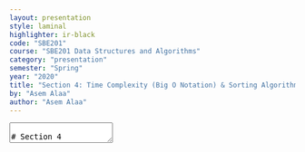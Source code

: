 ```yaml
---
layout: presentation
style: laminal
highlighter: ir-black
code: "SBE201"
course: "SBE201 Data Structures and Algorithms"
category: "presentation"
semester: "Spring"
year: "2020"
title: "Section 4: Time Complexity (Big O Notation) & Sorting Algorithms (1)"
by: "Asem Alaa"
author: "Asem Alaa"
---
```


<textarea id="source" markdown="1">

# Section 4

## Time Complexity & Sorting Algorithms (1)

##### Presentation by *{{ page.author }}*

{% include presentation-margins.html %}

---
## Big O Notation for Algorithm Analysis

--
### What is an Algorithm

--
> According to Donald Knuth, the word *algorithm* is derived from the name “al-Khowârizmı̂,” a ninth-century Persian mathematician.

--
### In programming, 

* *algorithm* is a function with some logic. 
* Very general term. 
* The `meanArray` function is an *algorithm 
* Similary, `varianceArray`, `minArray`, `maxArray`, `factorial`, and `power`.


We are .red[concerned] about the function running time **w.r.t input size `n`**.


---
### Estimating the running time $T(n)$

* $T(n)$ is the running time function.
* $n$ is size of the data structure.
* printing array of size 10 takes less time than array of size 1000 ($T(10) < T(1000)$)

#### Example

```c++
void printArray( double *array, int size ) // n = size
{
    for( int i = 0; i < size; ++i ) 
    {
        std::cout << array[i]; // T1(n) = axn
        std::cout << " "; // T2(n) = bxn
    }
    std::cout << "\n"; // T3(n) = c
}
```

$T(n) = T_1 + T_2 + T_3 = an + bn + c= c + (a+b)n $ (:thinking: linear)

---
### Estimating the running time $T(n)$

* $n$ is size of the data structure.

#### Example

Alternatively, factor out $n$

```c++
void printArray( double *array, int size ) // n = size
{
    for( int i = 0; i < size; ++i ) // T1(n) = n * ( T2 + T3 )
    {
        std::cout << array[i]; // T2(n) = a
        std::cout << " "; // T3(n) = b
    }
    std::cout << "\n"; // T4(n) = c
}
```
$  T(n) = c + n ( T_3 + T_4 ) = c + (a+b)n $ (:thinking: linear)

---
### Estimating the running time $T(n)$

* $n$ is size of the data structure.

#### Example

slight modification..

```c++
void printArray( double *array, int size ) // n = size
{
    for( int i = 0; i < size; ++i ) // T1(n) = n * ( T2 )
    {
        std::cout << array[i] << " "; // T2(n) = d
    }
    std::cout << "\n"; // T4(n) = e
}
```

$T(n) = T1 + T4 = e + n ( T4 ) = e + dn$

* Conclusion: $T(n)$ is not reliable estimate!
* But $T(n)$ is still linear!

---
### Estimating the running time $T(n)$

```c++
#include <iostream>
void printArray( double *array, int size ) {
    for( int i = 0; i < size; ++i ) 
        std::cout << array[i] << " ";
}
int main() {
    double a[] = {1.2, 1.3, -1.0, 0.4};
    printArray(a, 4);
}
```

Estimating the running time of an algorithm by $T(n)$ is unrealistic **because the running time will vary**:

1. from platform to another (e.g Core i3 vs Core i9).
2. from compiler to another (e.g GCC vs Clang vs MSVC).

Even if used the same compiler and platform, it may change from time to time (e.g summer vs. winter)


---
### ~~Estimating the running time $T(n)$~~ 
### The asymptotic running time (big O notation)

For either

* $T_a(n) = (a+b)n + c$
* $T_b(n) = 2n + 1$
* $T_c(n) = dn + e$
* $T_d(n) = 6n + 3$

* The $n$ term will dominate the function $T(n)$ at large $n$ values.

So, we propose "big O notation" to .blue[capture] the dominating term at large $n$ values.


So..

$O(T_a(n)) = O(T_b(n)) = O(T_c(n)) = O(T_d(n))$ = .blue[$O(n)$]

---
### The asymptotic running time (big O notation)

#### Quadratic Performance

Consider the following function `varianceArray`

```c++
double meanArray(double *array, int size){.....} // O(??)

double varianceArray( double *array, int size ) // n = size
{
    double sum = 0 ; // O(1)
    for( int i = 0; i < size ; ++i ) // O(??)
    {
        double diff = meanArray( array, size ) - array[i]; // O(n) 
        sum = sum + diff * diff ; // O(1)
    }
    return sum / size; // O(1)
}
```

---
### The asymptotic running time (big O notation)

#### Quadratic Performance

Consider the following function `varianceArray`

```c++
double meanArray( double *array, int size){.....} // O(an + b) = O(n)
double varianceArray( double *array, int size ) // n = size
{
    double sum = 0 ; // O(1)
    for( int i = 0; i < size ; ++i )  // O(n^2)
    {
        double diff = meanArray( array, size ) - array[i]; // O(n)
        sum = sum + diff * diff ; // O(1)
    }
    return sum / size; // O(1)
}
```

--
$ O(T(n)) = O(1) + O(n^2) + O(1) = O(n^2) $

.small[.blue[Can we do better?]]

---
### The asymptotic running time (big O notation)

#### Quadratic Performance

Consider the following function `varianceArray`

```c++
double meanArray( double *array, int size){.....} // O(an + b) = O(n)
double varianceArray( double *array, int size ) // n = size
{
    double sum = 0 ; // O(1)
    double mean = meanArray( array, size ); // O(n)
    for( int i = 0; i < size ; ++i )  // O(n)
    {
        double diff = mean - array[i]; // O(1)
        sum = sum + diff * diff ; // O(1)
    }
    return sum / size; // O(1)
}
```

$ O(T(n)) = O(1) + O(n) + O(n) + O(1) = O(n) $    
.small[.green[$O(n)$ is better than $O(n^2)$]]

---
### The asymptotic running time (big O notation)

#### Constant Performance

```c++
double arrayBack( double *array, int size ) // n = size
{
    double last = array[ size - 1 ]; // O(1)
    return last; // O(1)
}
```

$$ O( T(n) ) = O(1) + O(1) = O(1) $$

Note that:

$O(12)$ = $O(9 + log(3))$ = .blue[$O(1)$]

---
### The asymptotic running time (big O notation)

#### Exercise

| $f(n)$ | dominant term  | $O(f(n))$ |
|---|---|---|
| $2n + 3n^3 + 100$ |   |   |
| $11n + 2^n + 0.2n^3$ |   |  |
| $\log_2(n) + 5n$ |   |  |
| $a(1+cos(2\pi n)) + b\log_2(n) + cn$ |   |  |
| $n\log_2(n) + n^{1.5}$ |   |  |

---
### The asymptotic running time (big O notation)

#### Exercise

| $f(n)$ | dominant term  | $O(f(n))$ |
|---|---|---|
| $2n + 3n^3 + 100$ | $3n^3$  | $O(n^3)$  |
| $11n + 2^n + n^3$ | $2^n$  | $O(2^n)$ |
|  $a(1+cos(2\pi n)) + b\log_2(n) + cn$ | $cn$  | $O(n)$  |
| $n\log_2(n) + n^{1.5} $ |  +:octocat: | +:octocat: |

--
To find which is dominant for large $n$:
$$\lim_{n\to\infty} \frac{nlog_2(n)}{n^{1.5}} = 0 \text{ or } \infty$$


.small[hint: :shipit: use l'hopital]


---
class: center
### Common asymptotic functions

<img src="/gallery/complexity.svg" style="width:65%;">

[{Orders of common functions}](https://en.wikipedia.org/wiki/Big_O_notation#Orders_of_common_functions)

---
### The asymptotic running time (big O notation)

#### Exercise: predict running time in seconds using small measurement

```c++
double meanArray(double *array, int size){.....} // O(n)
double varianceArray( double *array, int size ) { // n = size
    double sum = 0 ; // O(1)
    for( int i = 0; i < size ; ++i ) { // O(??)
        double diff = meanArray( array, size ) - array[i]; // O(n) 
        sum = sum + diff * diff ; // O(1)
    }
    return sum / size; // O(1)
}
```

###### How to approximately estimate the function `varianceArray` running time for $n=1000000$, i.e array of **1-million** element
###### **Givens**
    
* The function has complexity of $ O(n^2) $.
* The function executed in *2 microseconds* when $n=2000$.

---
### The asymptotic running time (big O notation)

#### Exercise: predict running time in seconds using small measurement

```c++
double meanArray(double *array, int size){.....} // O(n)
double varianceArray( double *array, int size ) { .....} // O(n^2)
```

###### How to approximately estimate the function `varianceArray` running time for $n=1000000$, i.e array of **1-million** element
###### **Givens**
    
* The function has complexity of $ O(n^2) $.
* The function executed in *2 microseconds* when $n=2000$.

--
###### **Solution**

$\frac{T(n_1)}{T(n_2)} \approx \frac{n_1^2}{n_2^2}$

$T(1000000) \approx \left( \frac{1000000}{2000} \right)^2 T(2000) = 250000 \times 2$

$T(1000000) \approx 500000 = 0.5 \text{ seconds}$

---
## Sorting Algorithms (1)

--
**Problem** given a collection of **n** elements, it is required to sort the elements in ascending order.

--
* **Example** the following arbitrary array:

| 1 | 9 | 4 | 7 | 3 |

--
* After applying sorting in ascending order will result as:


| 1 | 3 | 4 | 7 | 9 |

---
### Bubble Sort

--
#### Visualized Bubble Sort 1

<iframe width="560" height="315" src="/gallery/bubblesort.mp4" frameborder="0" allow="autoplay; encrypted-media" allowfullscreen></iframe>

---
#### Visualized Bubble Sort 2

<img src="/gallery/Bubble-sort-example-300px.gif">
> Credits: [CC BY-SA 3.0](https://commons.wikimedia.org/w/index.php?title=User:Swfung8&action=edit&redlink=1)

---
#### Implementation

```c++
#include <algorithm>
// A function to implement bubble sort
void bubbleSort( double *array, int size )
{
    for ( int i = 0; i < size-1; i++ )
    {
        for ( int j = 0; j < size-1; j++ )
        {
            if ( array[j] > array[j+1])
                std::swap( array[j] , array[j+1] );
        }
    }
}
```

---
#### Time Complexity (Big O notation) Analysis

```c++
#include <algorithm>
// A function to implement bubble sort
void bubbleSort( double *array, int size )
{
    for ( int i = 0; i < size-1; i++ ) // T1 = n * T2
    {
        for ( int j = 0; j < size-1; j++ ) // T2 = n * T3
        {
            if ( array[j] > arr[j+1] ) // T3 = a
                std::swap( array[j] , array[j+1] );
        }
    }
}
```

--
$$ T(n) = T_1 = n \times T_2 = n \times n \times a = a n^2 $$


--
$$ O(T(n)) = O(n^2) $$


---
### Selection Sort


--
<img src="/gallery/selectionsort.gif">
> credits: [GNU license](https://en.wikipedia.org/wiki/Joestape89)


---
#### Implementation


--
```c++
#include <algorithm>
void selectionSort( double *array, int size )
{
    // One by one move boundary of unsorted subarray
    for (int i = 0; i < size -1; i++)
    {
        // Find the minimum element in unsorted array
        int min_idx = i;

        for (int j = i+1; j < size ; j++)
        {
            if ( array[j] < array[min_idx] )
                min_idx = j;
        }

        // Swap the found minimum element with the first element
        std::swap( array[min_idx] ,  array[i] );
    }
}
```

---
#### Complexity Analysis

```c++
#include <algorithm>
void selectionSort( double *array, int size ){
    for (int i = 0; i < size -1; i++) // T1 = n * ( T2 + T3 + T4 )
    {
        int min_idx = i; // T2 = a
        for (int j = i+1; j < size ; j++) // T3 = ???
        {
            if ( array[j] < array[min_idx] ) // b
                min_idx = j;
        }
        // Swap the found minimum element with the element i
        std::swap( array[min_idx] ,  array[i] ); // T4 = c
    }
}
```

---
#### Complexity Analysis

```c++
#include <algorithm>
void selectionSort( double *array, int size ){
    for (int i = 0; i < size -1; i++) // T1 = n * ( T2 + T3 + T4 )
    {
        int min_idx = i; // T2 = a
        for (int j=i+1; j<size; j++)// T3 = (n-1)-> (n-2)-> ...-> 1
        {
            if ( array[j] < array[min_idx] ) // b
                min_idx = j;
        }
        // Swap the found minimum element with the element i
        std::swap( array[min_idx] ,  array[i] ); // T4 = c
    }
}
```

---
#### Complexity Analysis

```c++
#include <algorithm>
void selectionSort( double *array, int size ){
    for (int i = 0; i < size -1; i++) // T1 = n * ( T2 + T3 + T4 )
    {
        int min_idx = i; // T2 = a
        for (int j = i+1; j < size ; j++) // T3 = (n+1)/2 - 1
        {
            if ( array[j] < array[min_idx] ) // b
                min_idx = j;
        }
        // Swap the found minimum element with the element i
        std::swap( array[min_idx] ,  array[i] ); // T4 = c
    }
}
```

--
$$ T(n) = T_1 = n \times (T_2 + T_3 + T_4) = n \times( a + b\left( \frac{n+1}{2} - 1\right) + c ) $$

$$ O(T(n)) = O(n^2) $$

---
# Thank you

{% include presentation-margins.html %}

</textarea>
    
    

